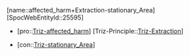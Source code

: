 ﻿---
type: TrizContradiction
aliases:
- affected_harm+Extraction-stationary_Area
license: CC BY-SA 4.0
copyright: https://github.com/SpocWeb
IsDeleted: false
IsReadOnly: false
Confidential: public
tags: 
- Triz/Contradiction
---
[name::affected_harm+Extraction-stationary_Area]
[SpocWebEntityId::25595]
+ [pro::[Triz-affected_harm](tech/Triz/Parameter/Triz-affected_harm.md)]
[Triz-Principle::[Triz-Extraction](tech/Triz/Principle/Triz-Extraction.md)]
- [con::[Triz-stationary_Area](tech/Triz/Parameter/Triz-stationary_Area.md)]

